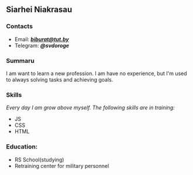 ## Siarhei Niakrasau
### Contacts 
- Email: ***biburat@tut.by***
- Telegram: ***@svdoroge***

### Summaru
I am want to learn a new profession. I am have no experience, but I'm used to always solving tasks and achieving goals.
### Skills
*Every day I am grow above myself. The following skills are in training:*

- JS
- CSS
- HTML

### Education:

- RS School(studying)
- Retraining center for military personnel

